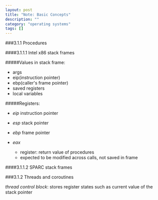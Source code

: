 ```yaml
---
layout: post
title: "Note: Basic Concepts"
description: ""
category: "operating systems"
tags: []
---
```


###3.1.1 Procedures

####3.1.1.1 Intel x86 stack frames

#####Values in stack frame:

- args
- eip(instruction pointer)
- ebp(caller's frame pointer)
- saved registers
- local variables

#####Registers:

- _eip_ instruction pointer

- _esp_ stack pointer

- _ebp_ frame pointer

- _eax_ 

    - register: return value of procedures
    - expected to be modified across calls, not saved in frame

####3.1.1.2 SPARC stack frames

###3.1.2 Threads and coroutines

_thread control block_: stores register states such as current value of the stack pointer


